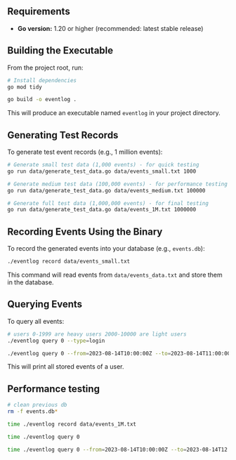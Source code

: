## Requirements

- **Go version:** 1.20 or higher (recommended: latest stable release)

## Building the Executable

From the project root, run:

```sh
# Install dependencies
go mod tidy
```

```sh
go build -o eventlog .
```

This will produce an executable named `eventlog` in your project directory.

## Generating Test Records

To generate test event records (e.g., 1 million events):

```sh
# Generate small test data (1,000 events) - for quick testing
go run data/generate_test_data.go data/events_small.txt 1000

# Generate medium test data (100,000 events) - for performance testing
go run data/generate_test_data.go data/events_medium.txt 100000

# Generate full test data (1,000,000 events) - for final testing
go run data/generate_test_data.go data/events_1M.txt 1000000
```

## Recording Events Using the Binary

To record the generated events into your database (e.g., `events.db`):

```sh
./eventlog record data/events_small.txt

```

This command will read events from `data/events_data.txt` and store them in the database.

## Querying Events

To query all events:

```sh
# users 0-1999 are heavy users 2000-10000 are light users
./eventlog query 0 --type=login

./eventlog query 0 --from=2023-08-14T10:00:00Z --to=2023-08-14T11:00:00Z
```

This will print all stored events of a user.

## Performance testing

```sh
# clean previous db
rm -f events.db*

time ./eventlog record data/events_1M.txt

time ./eventlog query 0

time ./eventlog query 0 --from=2023-08-14T10:00:00Z --to=2023-08-14T12:00:00Z

```
